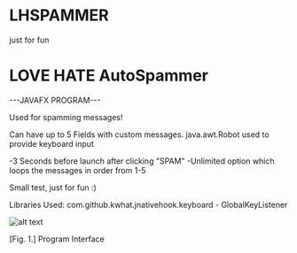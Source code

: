 # LHSPAMMER
just for fun
# LOVE HATE AutoSpammer

---JAVAFX PROGRAM---

Used for spamming messages!

Can have up to 5 Fields with custom messages.
java.awt.Robot used to provide keyboard input

-3 Seconds before launch after clicking "SPAM"
-Unlimited option which loops the messages in order from 1-5

Small test, just for fun :)

Libraries Used:
com.github.kwhat.jnativehook.keyboard - GlobalKeyListener

![alt text](https://i.gyazo.com/ef18a2683c8d6902bcf8d1eb504f5309.png)

[Fig. 1.] Program Interface
